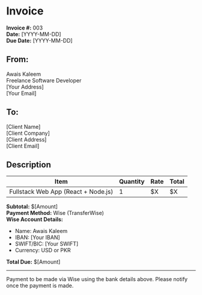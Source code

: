 # Invoice

**Invoice #:** 003  
**Date:** [YYYY-MM-DD]  
**Due Date:** [YYYY-MM-DD]  

## From:
Awais Kaleem  
Freelance Software Developer  
[Your Address]  
[Your Email]  

## To:
[Client Name]  
[Client Company]  
[Client Address]  
[Client Email]  

## Description

| Item                                | Quantity | Rate  | Total   |
|-------------------------------------|----------|-------|---------|
| Fullstack Web App (React + Node.js) | 1        | $X    | $X      |

**Subtotal:** $[Amount]  
**Payment Method:** Wise (TransferWise)  
**Wise Account Details:**  
- Name: Awais Kaleem  
- IBAN: [Your IBAN]  
- SWIFT/BIC: [Your SWIFT]  
- Currency: USD or PKR  

**Total Due:** $[Amount]

---

Payment to be made via Wise using the bank details above. Please notify once the payment is made.
